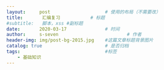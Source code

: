 ```yaml
---
layout:     post   				    # 使用的布局（不需要改）
title:       汇编复习			# 标题 
#subtitle:   脚本，xss #副标题
date:       2020-03-17 				# 时间
author:     s-seven 						# 作者
header-img: img/post-bg-2015.jpg 	#这篇文章标题背景图片
catalog: true 						# 是否归档
tags:								#标签
    - 基础知识
---
```

